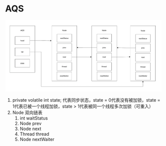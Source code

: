 # AQS

![AQS结构](/images/java_basics/JUC/AQS结构.png)

1. private volatile int state; 代表同步状态，state = 0代表没有被加锁，state = 1代表已被一个线程加锁，state > 1代表被同一个线程多次加锁（可重入）
2. Node 双向链表
    1. int waitStatus
    2. Node prev
    3. Node next
    4. Thread thread
    5. Node nextWaiter